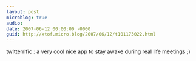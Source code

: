 ```yaml
---
layout: post
microblog: true
audio: 
date: 2007-06-12 00:00:00 -0000
guid: http://xtof.micro.blog/2007/06/12/t101173022.html
---
```

twitterrific : a very cool nice app to stay awake during real life  meetings ;)
